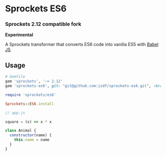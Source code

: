 # Sprockets ES6
### Sprockets 2.12 compatible fork

**Experimental**

A Sprockets transformer that converts ES6 code into vanilla ES5 with [Babel JS](https://babeljs.io).

## Usage

``` ruby
# Gemfile
gem 'sprockets', '~> 2.12'
gem 'sprockets-es6', git: "git@github.com:jsdf/sprockets-es6.git", :branch => 'sprockets2'
```


``` ruby
require 'sprockets/es6'

Sprockets::ES6.install
```

``` js
// app.js

square = (x) => x * x

class Animal {
  constructor(name) {
    this.name = name
  }
}
```
